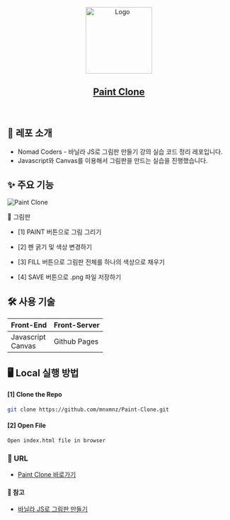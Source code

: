 <p align="center">
    <img src="https://img1.daumcdn.net/thumb/R1280x0/?scode=mtistory2&fname=https%3A%2F%2Fblog.kakaocdn.net%2Fdn%2FDYrs5%2FbtqWUNdpMu5%2FkkPvhKZjkTAzm2WEyIkRx1%2Fimg.png" alt="Logo" width="150" height="150">
</p>

<h2 align="center"><a href="https://mnxmnz.github.io/Paint-Clone/#/">Paint Clone</a></h2>

<br>

## 📑 레포 소개

- Nomad Coders - 바닐라 JS로 그림판 만들기 강의 실습 코드 정리 레포입니다.
- Javascript와 Canvas를 이용해서 그림판을 만드는 실습을 진행했습니다.

## ✨ 주요 기능

![Paint Clone](https://img1.daumcdn.net/thumb/R1280x0/?scode=mtistory2&fname=https%3A%2F%2Fblog.kakaocdn.net%2Fdn%2FJ1Rav%2FbtqW4gESNE1%2FjyrDchpGCtO2iNlKWRteyK%2Fimg.png)

🎨 그림판

- [1] PAINT 버튼으로 그림 그리기

- [2] 펜 굵기 및 색상 변경하기

- [3] FILL 버튼으로 그림판 전체를 하나의 색상으로 채우기

- [4] SAVE 버튼으로 .png 파일 저장하기

## 🛠 사용 기술

| Front-End            | Front-Server |
| -------------------- | ------------ |
| Javascript<br>Canvas | Github Pages |

## 🖥 Local 실행 방법

#### [1] Clone the Repo

```sh
git clone https://github.com/mnxmnz/Paint-Clone.git
```

#### [2] Open File

```
Open index.html file in browser
```

### :link: URL

- [Paint Clone 바로가기](https://mnxmnz.github.io/Paint-Clone/#/)

#### :open_file_folder: 참고

- [바닐라 JS로 그림판 만들기](https://nomadcoders.co/javascript-for-beginners-2)
